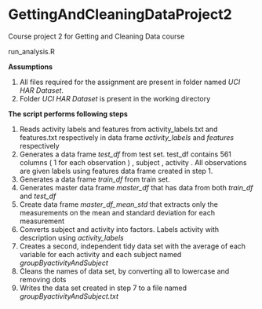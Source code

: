 # GettingAndCleaningDataProject2
Course project 2 for Getting and Cleaning Data course

run_analysis.R 

**Assumptions**

1. All files required for the assignment are present in folder named *UCI HAR Dataset*.
2. Folder *UCI HAR Dataset* is present in the working directory

**The script performs following steps**

1. Reads activity labels and features from activity_labels.txt and features.txt respectively in data frame *activity_labels* and *features* respectively 
2. Generates a data frame *test_df* from test set. test_df contains 561 columns ( 1 for each observation ) , subject , activity . All observations 
  are given labels using features data frame created in step 1.
3. Generates a data frame *train_df* from train set.
4. Generates master data frame *master_df* that has data from both *train_df* and *test_df*
5. Create data frame *master_df_mean_std* that extracts only the measurements on the mean and standard deviation for each measurement
6. Converts subject and activity into factors. Labels activity with description using *activity_labels* 
7. Creates a second, independent tidy data set with the average of each variable for each activity and each subject named *groupByactivityAndSubject*
8. Cleans the names of data set, by converting all to lowercase and removing dots
9. Writes the data set created in step 7 to a file named *groupByactivityAndSubject.txt*
